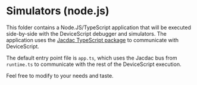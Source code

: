 # Simulators (node.js)

This folder contains a Node.JS/TypeScript application that will be executed side-by-side with
the DeviceScript debugger and simulators. The application uses the [Jacdac TypeScript package](https://microsoft.github.io/jacdac-docs/clients/javascript/)
to communicate with DeviceScript.

The default entry point file is `app.ts`, which uses the Jacdac bus from `runtime.ts` to communicate
with the rest of the DeviceScript execution.

Feel free to modify to your needs and taste.

